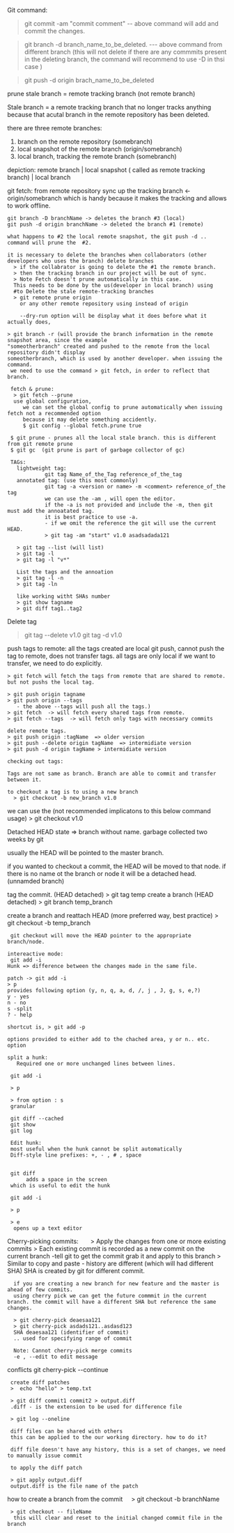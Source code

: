 Git command:

> git commit -am "commit comment"
-- above command will add and commit the changes.


> git branch -d branch_name_to_be_deleted. 
--- above command from different branch (this will not delete if there are any commmits 
present in the deleting branch, the command will recommend to use -D in thsi case )

> git push -d origin brach_name_to_be_deleted

prune stale branch = remote tracking branch (not remote branch)

Stale branch = a remote tracking branch that no longer tracks anything 
because that acutal branch in the remote repository has been deleted.

there are three remote branches:
  1. branch on the remote repository (somebranch)
  2. local snapshot of the remote branch (origin/somebranch)
  3. local branch, tracking the remote branch (somebranch)
  
  depiction:
  remote branch |   local snapshot ( called as remote tracking branch) | local branch 
  
  git fetch:
    from remote repository
    sync up the tracking branch <- origin/somebranch
    which is handy because it makes the tracking and allows to work offline.
    
    git branch -D branchName -> deletes the branch #3 (local) 
    git push -d origin branchName -> deleted the branch #1 (remote)
    
    what happens to #2 the local remote snapshot, the git push -d .. command will prune the  #2.
    
    it is necessary to delete the branches when collaborators (other developers who uses the branch) delete branches
      > if the collabrator is going to delete the #1 the remote branch.
      > then the tracking branch in our project will be out of sync.
      > Note Fetch doesn't prune automatically in this case.
      This needs to be done by the us(developer in local branch) using
      #to Delete the stale remote-tracking branches
      > git remote prune origin
        or any other remote repository using instead of origin
        
        --dry-run option will be display what it does before what it actually does,
        
    > git branch -r (will provide the branch information in the remote snapshot area, since the example
    "someotherbranch" created and pushed to the remote from the local repository didn't display
    someotherbranch, which is used by another developer. when issuing the command.
     we need to use the command > git fetch, in order to reflect that branch.
     
     fetch & prune:
      > git fetch --prune
      use global configuration,
         we can set the global config to prune automatically when issuing fetch not a recommended option 
         because it may delete something accidently.
         $ git config --global fetch.prune true
     
     $ git prune - prunes all the local stale branch. this is different from git remote prune
     $ git gc  (git prune is part of garbage collector of gc)
     
     TAGs:
       lightweight tag: 
                git tag Name_of_the_Tag reference_of_the_tag
       annotated tag: (use this most commonly)
                git tag -a <version or name> -m <comment> reference_of_the tag
                we can use the -am , will open the editor.
                if the -a is not provided and include the -m, then git must add the annoatated tag.
                it is best practice to use -a.
                - if we omit the reference the git will use the current HEAD.
                > git tag -am "start" v1.0 asadsadada121
                
       > git tag --list (will list)         
       > git tag -l
       > git tag -l "v*"
       
       List the tags and the annoation
       > git tag -l -n 
       > git tag -ln
       
       like working witht SHAs number
       > git show tagname
       > git diff tag1..tag2
      
  Delete tag
  > git tag --delete v1.0
  > git tag -d v1.0
  
  push tags to remote:
    all the tags created are local
    git push, cannot push the tag to remote, does not transfer tags. all tags are only local
    if we want to transfer, we need to do explicitly.
    
    > git fetch will fetch the tags from remote that are shared to remote. but not pushs the local tag.
    
    > git push origin tagname 
    > git push origin --tags 
       - the above --tags will push all the tags.)
    > git fetch  -> will fetch every shared tags from remote.
    > git fetch --tags  -> will fetch only tags with necessary commits
    
    delete remote tags.
    > git push origin :tagName  => older version
    > git push --delete origin tagName  => intermidiate version
    > git push -d origin tagName > intermidiate version
    
    checking out tags:
    
    Tags are not same as branch. Branch are able to commit and transfer between it.
    
    to checkout a tag is to using a new branch
      > git checkout -b new_branch v1.0
      
   we can use the (not recommended implicatons to this below command usage) 
      > git checkout v1.0
      
   Detached HEAD state => branch without name.
   garbage collected two weeks by git
   
   usually the HEAD will be pointed to the master branch.
   
   if you wanted to checkout a commit, the HEAD will be moved to that node.
   if there is no name ot the branch or node it will be a detached head.(unnamded branch)
   
   tag the commit. (HEAD detached)
     > git tag temp
   create a branch (HEAD detached)
     > git branch temp_branch
   
   create a branch and reattach HEAD (more preferred way, best practice)
     > git checkout -b temp_branch
     
     git checkout will move the HEAD pointer to the appropriate branch/node.
    
    intereactive mode:
     git add -i
    Hunk => difference between the changes made in the same file.
    
    patch -> git add -i
    > p 
    provides following option (y, n, q, a, d, /, j , J, g, s, e,?) 
    y - yes 
    n - no
    s -split
    ? - help
    
    shortcut is, > git add -p
    
    options provided to either add to the chached area, y or n.. etc. option
    
    split a hunk:
       Required one or more unchanged lines between lines.
     
     git add -i
     
     > p 
     
     > from option : s
     granular
     
     git diff --cached
     git show
     git log
     
     Edit hunk:
     most useful when the hunk cannot be split automatically
     Diff-style line prefixes: +, - , # , space
     
     
     git diff
          adds a space in the screen
     which is useful to edit the hunk
     
     git add -i
     
     > p 
     
     > e
      opens up a text editor
      
  Cherry-picking commits:
      
      > Apply the changes from one or more existing commits
      > Each existing commit is recorded as a new commit on the current branch
           -tell git to get the commit grab it and apply to this branch
      > Similar to copy and paste - history are different (which will had different  SHA)
      SHA is created by git for different commit.
      
      if you are creating a new branch for new feature and the master is ahead of few commits.
      using cherry pick we can get the future commmit in the current branch. the commit will have a different SHA but reference the same changes.
      
      > git cherry-pick deaesaa121
      > git cherry-pick asdads121..asdasd123
      SHA deaesaa121 (identifier of commit)
      .. used for specifying range of commit
      
      Note: Cannot cherry-pick merge commits
      -e , --edit to edit message
  conflicts
     git cherry-pick --continue
     
     
     create diff patches
     >  echo "hello" > temp.txt
     
     > git diff commit1 commit2 > output.diff
     .diff - is the extension to be used for difference file
     
     > git log --oneline
     
     diff files can be shared with others
     this can be applied to the our working directory. how to do it?
     
     diff file doesn't have any history, this is a set of changes, we need to manually issue commit
     
     to apply the diff patch
     
     > git apply output.diff
     output.diff is the file name of the patch
     
how to create a branch from the commit
     
     > git checkout -b branchName <commit SHA name>
     
     > git checkout -- fileName 
      this will clear and reset to the initial changed commit file in the branch
      
      
     
     
     
      
      
     
     
     
     
     
   
   
   
  
       
       
       
                
                
         
     
  
      
      
    
  
  
